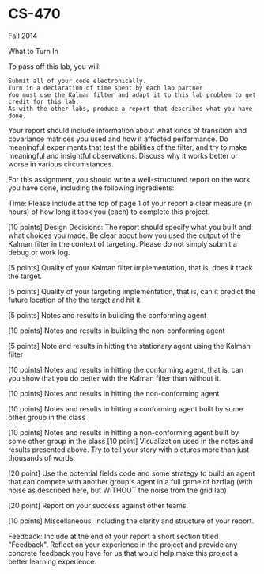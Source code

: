 CS-470
======

Fall 2014

What to Turn In

To pass off this lab, you will:

    Submit all of your code electronically.
    Turn in a declaration of time spent by each lab partner
    You must use the Kalman filter and adapt it to this lab problem to get credit for this lab.
    As with the other labs, produce a report that describes what you have done.

Your report should include information about what kinds of transition and covariance matrices you used and how it affected performance. Do meaningful experiments that test the abilities of the filter, and try to make meaningful and insightful observations. Discuss why it works better or worse in various circumstances.

For this assignment, you should write a well-structured report on the work you have done, including the following ingredients:

Time: Please include at the top of page 1 of your report a clear measure (in hours) of how long it took you (each) to complete this project.

[10 points] Design Decisions: The report should specify what you built and what choices you made. Be clear about how you used the output of the Kalman filter in the context of targeting. Please do not simply submit a debug or work log.

[5 points] Quality of your Kalman filter implementation, that is, does it track the target.

[5 points] Quality of your targeting implementation, that is, can it predict the future location of the the target and hit it.

[5 points] Notes and results in building the conforming agent

[10 points] Notes and results in building the non-conforming agent

[5 points] Note and results in hitting the stationary agent using the Kalman filter

[10 points] Notes and results in hitting the conforming agent, that is, can you show that you do better with the Kalman filter than without it.

[10 points] Notes and results in hitting the non-conforming agent

[10 points] Notes and results in hitting a conforming agent built by some other group in the class

[10 points] Notes and results in hitting a non-conforming agent built by some other group in the class
[10 point] Visualization used in the notes and results presented above. Try to tell your story with pictures more than just thousands of words.
 
[20 point] Use the potential fields code and some strategy to build an agent that can compete with another group's agent in a full game of bzrflag (with noise as described here, but WITHOUT the noise from the grid lab)
 
[20 point] Report on your success against other teams.

[10 points] Miscellaneous, including the clarity and structure of your report.

Feedback: Include at the end of your report a short section titled "Feedback". Reflect on your experience in the project and provide any concrete feedback you have for us that would help make this project a better learning experience.

